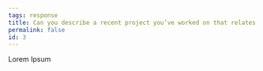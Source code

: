 ```yaml
---
tags: response
title: Can you describe a recent project you’ve worked on that relates to interaction design?
permalink: false
id: 3
---
```


Lorem Ipsum
